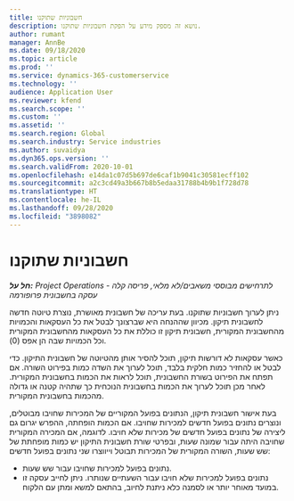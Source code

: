 ```yaml
---
title: חשבוניות שתוקנו
description: נושא זה מספק מידע על הפקת חשבוניות שתוקנו.
author: rumant
manager: AnnBe
ms.date: 09/18/2020
ms.topic: article
ms.prod: ''
ms.service: dynamics-365-customerservice
ms.technology: ''
audience: Application User
ms.reviewer: kfend
ms.search.scope: ''
ms.custom: ''
ms.assetid: ''
ms.search.region: Global
ms.search.industry: Service industries
ms.author: suvaidya
ms.dyn365.ops.version: ''
ms.search.validFrom: 2020-10-01
ms.openlocfilehash: e14da1c07d5b697de6caf1b9041c30581ecff102
ms.sourcegitcommit: a2c3cd49a3b667b8b5edaa31788b4b9b1f728d78
ms.translationtype: HT
ms.contentlocale: he-IL
ms.lasthandoff: 09/28/2020
ms.locfileid: "3898082"
---
```

# <a name="corrected-invoices"></a>חשבוניות שתוקנו

_**חל על:** Project Operations לתרחישים מבוססי משאבים/לא מלאי, פריסה קלה - עסקה בחשבונית פרופורמה_

ניתן לערוך חשבוניות שתוקנו. בעת עריכה של חשבונית מאושרת, נוצרת טיוטה חדשה לחשבונית תיקון. מכיוון שההנחה היא שברצונך לבטל את כל העסקאות והכמויות מהחשבונית המקורית, חשבונית תיקון זו כוללת את כל העסקאות מהחשבונית המקורית וכל הכמויות שבה הן אפס (0).

כאשר עסקאות לא דורשות תיקון, תוכל להסיר אותן מהטיוטה של חשבונית התיקון. כדי לבטל או להחזיר כמות חלקית בלבד, תוכל לערוך את השדה כמות בפירוט השורה. אם תפתח את הפירוט בשורת החשבונית, תוכל לראות את הכמות בחשבונית המקורית. לאחר מכן תוכל לערוך את הכמות בחשבונית הנוכחית כך שתהיה קטנה או גדולה מהכמות בחשבונית המקורית.

בעת אישור חשבונית תיקון, הנתונים בפועל המקוריים של המכירות שחויבו מבוטלים, ונוצרים נתונים בפועל חדשים למכירות שחויבו. אם הכמות הופחתה, ההפרש יגרום גם ליצירה של נתונים בפועל חדשים של מכירות שלא חויבו. לדוגמה, אם המכירה המקורית שחויבה היתה עבור שמונה שעות, ובפרטי שורת חשבונית התיקון יש כמות מופחתת של שש שעות, השורה המקורית של המכירות תבוטל וייווצרו שני נתונים בפועל חדשים:

- נתונים בפועל למכירות שחויבו עבור שש שעות.
- נתונים בפועל למכירות שלא חויבו עבור השעתיים שנותרו. ניתן לחייב עסקה זו במועד מאוחר יותר או לסמנה כלא ניתנת לחיוב, בהתאם למשא ומתן עם הלקוח.

